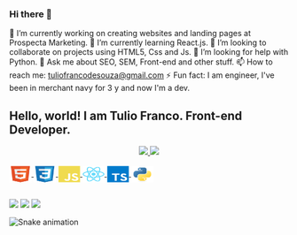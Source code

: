 ### Hi there 👋
🔭 I’m currently working on creating websites and landing pages at Prospecta Marketing.
🌱 I’m currently learning React.js.
👯 I’m looking to collaborate on projects using HTML5, Css and Js.
🤔 I’m looking for help with Python.
💬 Ask me about SEO, SEM, Front-end and other stuff.
📫 How to reach me: tuliofrancodesouza@gmail.com
⚡ Fun fact: I am engineer, I've been in merchant navy for 3 y and now I'm a dev.

## Hello, world! I am Tulio Franco. Front-end Developer.
<div align="center">
  <a href="https://github.com/TulioFrancoSouza">
  <img height="180em" src="https://github-readme-stats.vercel.app/api?username=TulioFrancoSouza&show_icons=true&theme=cobalt2&include_all_commits=true&count_private=true"/>
  <img height="180em" src="https://github-readme-stats.vercel.app/api/top-langs/?username=TulioFrancoSouza&layout=compact&langs_count=7&theme=cobalt2 "/>
</div>
<div style="display: inline_block"><br>
  <img align="center" alt="Tulio-HTML" height="30" width="40" src="https://raw.githubusercontent.com/devicons/devicon/master/icons/html5/html5-original.svg">
  <img align="center" alt="Tulio-CSS" height="30" width="40" src="https://raw.githubusercontent.com/devicons/devicon/master/icons/css3/css3-original.svg">
  <img align="center" alt="Tulio-Js" height="30" width="40" src="https://raw.githubusercontent.com/devicons/devicon/master/icons/javascript/javascript-plain.svg">
  <img align="center" alt="Tulio-React" height="30" width="40" src="https://raw.githubusercontent.com/devicons/devicon/master/icons/react/react-original.svg">
  <img align="center" alt="Tulio-Ts" height="30" width="40" src="https://raw.githubusercontent.com/devicons/devicon/master/icons/typescript/typescript-plain.svg">
  <img align="center" alt="Tulio-Python" height="30" width="40" src="https://raw.githubusercontent.com/devicons/devicon/master/icons/python/python-original.svg">
</div>
  
  ##
 
<div> 
  <a href="https://instagram.com/francotuliobr" target="_blank"><img src="https://img.shields.io/badge/-Instagram-%23E4405F?style=for-the-badge&logo=instagram&logoColor=white" target="_blank"></a>
  <a href ="mailto:tuliofrancodesouza@gmail.com"><img src="https://img.shields.io/badge/-Gmail-%23333?style=for-the-badge&logo=gmail&logoColor=white" target="_blank"></a>
  <a href="https://www.linkedin.com/in/tuliofrancodesouza" target="_blank"><img src="https://img.shields.io/badge/-LinkedIn-%230077B5?style=for-the-badge&logo=linkedin&logoColor=white" target="_blank"></a> 
 
  ![Snake animation](https://github.com/TulioFrancoSouza/TulioFrancoSouza/blob/output/github-contribution-grid-snake.svg)
 
</div>
